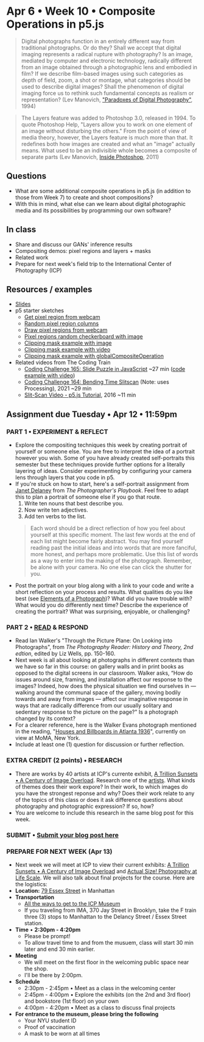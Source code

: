 # Apr 6 • Week 10 • Composite Operations in p5.js

>Digital photographs function in an entirely different way from traditional photographs. Or do they? Shall we accept that digital imaging represents a radical rupture with photography? Is an image, mediated by computer and electronic
technology, radically different from an image obtained through a photographic lens and embodied in film? If we describe film-based images using such categories as depth of field, zoom, a shot or montage, what categories should be used to describe digital images? Shall the phenomenon of digital imaging force us to rethink such fundamental concepts as realism or representation? (Lev Manovich, ["Paradoxes of Digital Photography"](http://manovich.net/index.php/projects/paradoxes-of-digital-photography), 1994)

>The Layers feature was added to Photoshop 3.0, released in 1994. To quote Photoshop Help, "Layers allow you to work on one element of an image without disturbing the others." From the point of view of media theory, however, the Layers feature is much more than that. It redefines both how images are created and what an "image" actually means. What used to be an indivisible whole becomes a composite of separate parts (Lev Manovich, [Inside Photoshop](http://manovich.net/index.php/projects/inside-photoshop), 2011)

## Questions
- What are some additional composite operations in p5.js (in addition to those from Week 7) to create and shoot compositions?
- With this in mind, what else can we learn about digital photographic media and its possibilities by programming our own software?


## In class
- Share and discuss our GANs' inference results
- Compositing demos: pixel regions and layers + masks
- Related work
- Prepare for next week's field trip to the International Center of Photography (ICP)


## Resources / examples
- [Slides](https://drive.google.com/drive/u/0/folders/1YZtWK03TXGCoGmy7WeQYF-BBulZFAbHA)
- p5 starter sketches
    - [Get pixel region from webcam](https://editor.p5js.org/enickles/sketches/CXL8wf31w)
    - [Random pixel region columns](https://editor.p5js.org/enickles/sketches/PROCoBrLw)
    - [Draw pixel regions from webcam](https://editor.p5js.org/enickles/sketches/wQQtTv8LK)
    - [Pixel regions random checkerboard with image](https://editor.p5js.org/enickles/sketches/voDsbat1T)
    - [Clipping mask example with image](https://editor.p5js.org/enickles/sketches/LFIlq3kgj)
    - [Clipping mask example with video](https://editor.p5js.org/enickles/sketches/sSP2tVZvl)
    - [Clipping mask example with globalCompositeOperation](https://editor.p5js.org/enickles/sketches/zPWD1QaAb)
- Related videos from The Coding Train
    - [Coding Challenge 165: Slide Puzzle in JavaScript](https://www.youtube.com/watch?v=uQZLzhrzEs4) ~27 min ([code example with video](https://editor.p5js.org/codingtrain/sketches/YnLX7bGwW))
    - [Coding Challenge 164: Bending Time Slitscan](https://thecodingtrain.com/CodingChallenges/164-time-slitscan.html) (Note: uses Processing), 2021 ~29 min
    - [Slit-Scan Video - p5.js Tutorial](https://www.youtube.com/watch?v=YqVbuMPIRwY), 2016 ~11 min

## Assignment due Tuesday • Apr 12 • 11:59pm 
### PART 1 • EXPERIMENT & REFLECT 
- Explore the compositing techniques this week by creating portrait of yourself or someone else. You are free to interpret the idea of a portrait however you wish. Some of you have already created self-portraits this semester but these techniques provide further options for a literally layering of ideas. Consider experimenting by configuring your camera lens through layers that you code in p5. 
- If you're stuck on how to start, here's a self-portrait assignment from [Janet Delaney](http://www.janetdelaney.com/) from *The Photographer's Playbook*. Feel free to adapt this to plan a portrait of someone else if you go that route.
    1. Write ten nouns that best describe you.
    2. Now write ten adjectives.
    3. Add ten verbs to the list.
    > Each word should be a direct reflection of how you feel about yourself at this specific moment. The last few words at the end of each list might become fairly abstract. You may find yourself reading past the initial ideas and into words that are more fanciful, more honest, and perhaps more problematic. Use this list of words as a way to enter into the making of the photograph. Remember, be alone with your camera. No one else can click the shutter for you.
- Post the portrait on your blog along with a link to your code and write a short reflection on your process and results. What qualities do you like best (see [Elements of a Photograph](https://github.com/ellennickles/xphoto-s22/blob/main/resources/photograph-elements.md))? What did you have trouble with? What would you do differently next time? Describe the experience of creating the portrait? What was surprising, enjoyable, or challenging?

### PART 2 • [READ](https://drive.google.com/drive/u/0/folders/1YZtWK03TXGCoGmy7WeQYF-BBulZFAbHA) & RESPOND
- Read Ian Walker's "Through the Picture Plane: On Looking into Photographs", from *The Photography Reader: History and Theory, 2nd edtion*, edited by Liz Wells, pp. 150-160.
- Next week is all about looking at photographs in different contexts than we have so far in this course: on gallery walls and in print books as opposed to the digital screens in our classroom. Walker asks, “How do issues around size, framing, and installation affect our response to the images? Indeed, how does the physical situation we find ourselves in — walking around the communal space of the gallery, moving bodily towards and away from images — affect our imaginative response in ways that are radically difference from our usually solitary and sedentary response to the picture on the page?" Is a photograph changed by its context?
- For a clearer reference, here is the Walker Evans photograph mentioned in the reading, "[Houses and Billboards in Atlanta 1936](https://www.moma.org/collection/works/50265)", currently on view at MoMA, New York. 
- Include at least one (1) question for discussion or further reflection.

### EXTRA CREDIT (2 points) • RESEARCH
- There are works by 40 artists at ICP's currente exhibit, [A Trillion Sunsets • A Century of Image Overload](https://www.icp.org/exhibitions/a-trillion-sunsets). Research one of the [artists](https://collectordaily.com/a-trillion-sunsets-a-century-of-image-overload-icp/). What kinds of themes does their work expore? In their work, to which images do you have the strongest reponse and why? Does their work relate to any of the topics of this class or does it ask difference questions about photography and photographic expression? If so, how? 
- You are welcome to include this research in the same blog post for this week.


### SUBMIT • [Submit your blog post here](https://forms.gle/JfwCTv7JqkieZ8yz8)


### PREPARE FOR NEXT WEEK (Apr 13)
- Next week we will meet at ICP to view their current exhibits: [A Trillion Sunsets • A Century of Image Overload](https://www.icp.org/exhibitions/a-trillion-sunsets) and [
Actual Size! Photography at Life Scale](https://www.icp.org/exhibitions/actual-size). We will also talk about final projects for the course. Here are the logistics:
- **Location:** [79 Essex Street](https://goo.gl/maps/26TM2SpbwVFxfm5j6) in Manhattan
- **Transportation** 
    - [All the ways to get to the ICP Museum](https://www.icp.org/contact/find-us)
    - If you traveling from IMA, 370 Jay Street in Brooklyn, take the F train three (3) stops to Manhattan to the Delancy Street / Essex Street station.
- **Time** • **2:30pm - 4:20pm**
    - Please be prompt!
    - To allow travel time to and from the musuem, class will start 30 min later and end 30 min earlier.
- **Meeting** 
    - We will meet on the first floor in the welcoming public space near the shop.  
    - I'll be there by 2:00pm. 
- **Schedule**
    - 2:30pm - 2:45pm • Meet as a class in the welcoming center
    - 2:45pm - 4:00pm • Explore the exhibits (on the 2nd and 3rd floor) and bookstore (1st floor) on your own
    - 4:00pm - 4:20pm • Meet as a class to discuss final projects
- **For entrance to the museum, please bring the following**
    - Your NYU student ID
    - Proof of vaccination
    - A mask to be worn at all times
